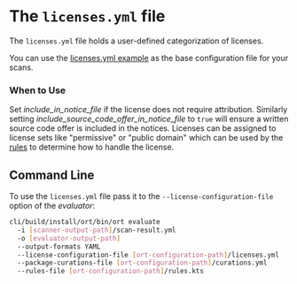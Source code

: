 # The `licenses.yml` file

The `licenses.yml` file holds a user-defined categorization of licenses.

You can use the [licenses.yml example](./examples/licenses.yml) as the base configuration file for your scans.

### When to Use

Set *include\_in_notice_file* if the license does not require attribution. Similarly setting
*include_source_code_offer_in_notice_file* to `true` will ensure a written source code offer is included in the notices.
Licenses can be assigned to license sets like "permissive" or "public domain" which can be used by the
[rules](file-rules-kts.md) to determine how to handle the license.

## Command Line

To use the `licenses.yml` file pass it to the `--license-configuration-file` option of the _evaluator_:

```bash
cli/build/install/ort/bin/ort evaluate
  -i [scanner-output-path]/scan-result.yml
  -o [evaluator-output-path]
  --output-formats YAML
  --license-configuration-file [ort-configuration-path]/licenses.yml
  --package-curations-file [ort-configuration-path]/curations.yml
  --rules-file [ort-configuration-path]/rules.kts
```
